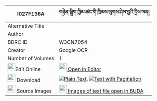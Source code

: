 |I027F136A|གཉེན་སྒྲིག་ཁྱིམ་ཚང་གི་ཁྲིམས་ལུགས་ཤེས་བྱའི་དྲིས་ལན། 
| --- | --- 
|Alternative Title |
|Author | 
|BDRC ID | W3CN7054
|Creator | Google OCR
|Number of Volumes| 1
|<img width="25" src="https://img.icons8.com/color/25/000000/edit-property.png">Edit Online| [<img width="25" src="https://avatars.githubusercontent.com/u/45091458?s=200&v=4"> Open in Editor](http://editor.openpecha.org/I027F136A)
|<img width="25" src="https://img.icons8.com/fluent/48/000000/download-2.png"/>  Download | [![](https://img.icons8.com/color/20/000000/txt.png)Plain Text](https://github.com/Openpecha/I027F136A/releases/download/v1/nyendrik_khyimtsang_gi_trimluk_plain_I027F136A.zip), [![](https://img.icons8.com/color/20/000000/txt.png)Text with Pagination](https://github.com/Openpecha/I027F136A/releases/download/v1/nyendrik_khyimtsang_gi_trimluk_pages_I027F136A.zip)
|<img width="25" src="https://img.icons8.com/plasticine/100/000000/pictures-folder.png"/>  Source Images | [<img width="25" src="https://library.bdrc.io/icons/BUDA-small.svg"> Images of text file open in BUDA](https://library.bdrc.io/show/bdr:W3CN7054)